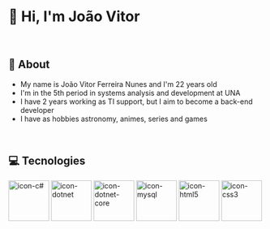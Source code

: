 # 👋 Hi, I'm João Vitor

<br>

## 💬 About

<ul>
  <li>My name is João Vitor Ferreira Nunes and I'm 22 years old</li>
  <li>I'm in the 5th period in systems analysis and development at UNA</li>
  <li>I have 2 years working as TI support, but I aim to become a back-end developer</li>
  <li>I have as hobbies astronomy, animes, series and games</li>
</ul>

<br>

## 💻 Tecnologies

<div style=flex>
  <img alt=icon-c# src="https://cdn.jsdelivr.net/gh/devicons/devicon/icons/csharp/csharp-original.svg" height=80 width=80/>
  <img alt=icon-dotnet src="https://cdn.jsdelivr.net/gh/devicons/devicon/icons/dot-net/dot-net-original-wordmark.svg" height=80 width=80/>
  <img alt=icon-dotnet-core src="https://cdn.jsdelivr.net/gh/devicons/devicon/icons/dotnetcore/dotnetcore-original.svg" height=80 width=80/>
  <img alt=icon-mysql src="https://cdn.jsdelivr.net/gh/devicons/devicon/icons/mysql/mysql-original-wordmark.svg" height=80 width=80/>
  <img alt=icon-html5 src="https://cdn.jsdelivr.net/gh/devicons/devicon/icons/html5/html5-original.svg" height=80 width=80/>       
  <img alt=icon-css3 src="https://cdn.jsdelivr.net/gh/devicons/devicon/icons/css3/css3-original.svg" height=80 width=80/>
</div>

